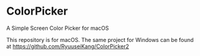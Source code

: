 # ColorPicker
 A Simple Screen Color Picker for macOS
 
 This repository is for macOS. The same project for Windows can be found at https://github.com/RyuuseiKang/ColorPicker2
